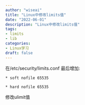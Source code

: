 ```yaml
---
author: "wiseai"
title: "Linux中修改limits值"
date: "2022-06-01"
description: "Linux中修改limits值"
tags:
- limits
- lib
categories:
- Linux学习
draft: false
---
```


在/etc/security/limits.conf 最后增加:

`* soft nofile 65535`

`* hard nofile 65535`

修改ulimit值